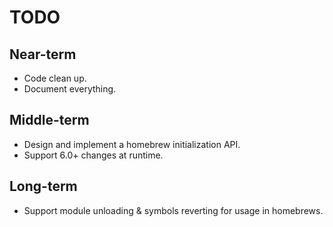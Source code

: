 # TODO

## Near-term
- Code clean up.
- Document everything.

## Middle-term
- Design and implement a homebrew initialization API.
- Support 6.0+ changes at runtime.

## Long-term
- Support module unloading & symbols reverting for usage in homebrews.

